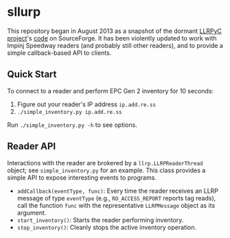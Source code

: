 # sllurp

This repository began in August 2013 as a snapshot of the dormant
[LLRPyC project][]'s [code][] on SourceForge.  It has been violently updated to
work with Impinj Speedway readers (and probably still other readers), and to
provide a simple callback-based API to clients.

[LLRPyC project]: http://wiki.enneenne.com/index.php/LLRPyC
[code]: http://sourceforge.net/projects/llrpyc/.

## Quick Start

To connect to a reader and perform EPC Gen 2 inventory for 10 seconds:

1. Figure out your reader's IP address `ip.add.re.ss`
2. `./simple_inventory.py ip.add.re.ss`

Run `./simple_inventory.py -h` to see options.

## Reader API

Interactions with the reader are brokered by a `llrp.LLRPReaderThread` object;
see `simple_inventory.py` for an example.  This class provides a simple API to
expose interesting events to programs.

 * `addCallback(eventType, func)`: Every time the reader receives an LLRP
   message of type `eventType` (e.g., `RO_ACCESS_REPORT` reports tag reads),
   call the function `func` with the representative `LLRPMessage` object as its
   argument.
 * `start_inventory()`: Starts the reader performing inventory.
 * `stop_inventory()`: Cleanly stops the active inventory operation.
